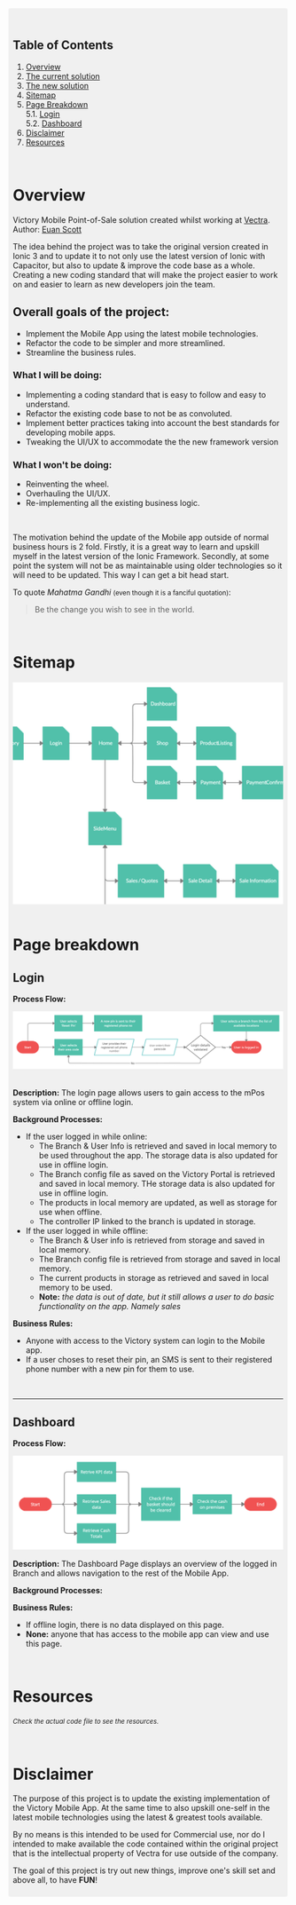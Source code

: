 

<div style="max-width: 1024px; margin: auto; background: rgba(128, 128, 128, 0.1); padding: 8px; border-radius: 4px">

<!-- <div align="center" style="margin: auto; padding-top: 16px">
  <img src="../src/assets/img/logo.svg"/>
</div> -->
<!-- ![Victory](./src/assets/img/logo.svg) -->

<br/>

## Table of Contents
1. [Overview](#overview)
2. [The current solution](#the-current-mPos-Application)
3. [The new solution](#the-new-mPos-Application)
4. [Sitemap](#sitemap)
5. [Page Breakdown](#page-breakdown)  
  5.1. [Login](#login)  
  5.2. [Dashboard](#dashboard)
6. [Disclaimer](#disclaimer)
7. [Resources](#resources)

<br/>

# Overview

Victory Mobile Point-of-Sale solution created whilst working at [Vectra][web_1].  
Author: [Euan Scott][web_2]

The idea behind the project was to take the original version created in Ionic 3 and to update it to not only use the latest version of Ionic with Capacitor, but also to update & improve the code base as a whole. Creating a new coding standard that will make the project easier to work on and easier to learn as new developers join the team.

## Overall goals of the project:
- Implement the Mobile App using the latest mobile technologies.
- Refactor the code to be simpler and more streamlined.
- Streamline the business rules.

### What I will be doing:
  - Implementing a coding standard that is easy to follow and easy to understand.
  - Refactor the existing code base to not be as convoluted.
  - Implement better practices taking into account the best standards for developing mobile apps.
  - Tweaking the UI/UX to accommodate the the new framework version

### What I won't be doing:
- Reinventing the wheel.
- Overhauling the UI/UX.
- Re-implementing all the existing business logic.

<br/>

The motivation behind the update of the Mobile app outside of normal business hours is 2 fold. Firstly, it is a great way to learn and upskill myself in the latest version of the Ionic Framework. Secondly, at some point the system will not be as maintainable using older technologies so it will need to be updated. This way I can get a bit head start.

To quote _Mahatma Gandhi_ <small>(even though it is a fanciful quotation)</small>:

> Be the change you wish to see in the world.

<br/>

# Sitemap
<div align="center" style="overflow: auto; height: 400px;">
  <img src="./flow-diagrams/site-map.jpg" 
  style="max-width: 100vw; max-height: 100vh; transform: scale(1.2); margin-top: 100px; margin-left: 16px;"/>
</div>

<br/>

# Page breakdown
## Login
__Process Flow:__
<div align="center" style="margin: auto;">
  <img src="./flow-diagrams/login.jpg"/>
</div>

<br/>

__Description:__ The login page allows users to gain access to the mPos system via online or offline login.

__Background Processes:__ 
- If the user logged in while online:
  - The Branch & User Info is retrieved and saved in local memory to be used throughout the app. The storage data is also updated for use in offline login.
  - The Branch config file as saved on the Victory Portal is retrieved and saved in local memory. THe storage data is also updated for use in offline login.
  - The products in local memory are updated, as well as storage for use when offline.
  - The controller IP linked to the branch is updated in storage.
- If the user logged in while offline:
  - The Branch & User info is retrieved from storage and saved in local memory.
  - The Branch config file is retrieved from storage and saved in local memory.
  - The current products in storage as retrieved and saved in local memory to be used.
  - __Note:__ _the data is out of date, but it still allows a user to do basic functionality on the app. Namely sales_

__Business Rules:__
- Anyone with access to the Victory system can login to the Mobile app.
- If a user choses to reset their pin, an SMS is sent to their registered phone number with a new pin for them to use.

<br/>

---

## Dashboard

__Process Flow:__
<div align="center" style="margin: auto;">
  <img src="./flow-diagrams/dashboard.jpg"/>
</div>

__Description:__ The Dashboard Page displays an overview of the logged in Branch and allows navigation to the rest of the Mobile App.

__Background Processes:__
<!-- - The KPI data is retrieved that displays the sales for the day/week/month and the total transactions made for the day.
- The sales trends for the last 7 days/weeks/months are retrieved and displayed on the page.
- The total Cash in Till/Cash in Safe and Cash on Premise for the branch are retrieved and displayed on the page.
- A check is done to find out if the user wants to clear their basket.
- The total cash on premises is checked and if it is too great, the user is given a popup informing them. -->

__Business Rules:__
- If offline login, there is no data displayed on this page.
- __None:__ anyone that has access to the mobile app can view and use this page.

<br/>

# Resources

<small>_Check the actual code file to see the resources._</small>

[comment]: <Links to documentation files that will be in each of the respective folders in the main app file structure (src)>
[md_1]: ../src/app/shared/models/models.md

[comment]: <Web links to external websites>
[web_1]: http://vectra.co.za
[web_2]: https://www.linkedin.com/in/euan-scott-software-developer-7361b9121/

<br/>

# Disclaimer
The purpose of this project is to update the existing implementation of the Victory Mobile App.
At the same time to also upskill one-self in the latest mobile technologies using the latest & greatest tools available. 

By no means is this intended to be used for Commercial use, nor do I intended to make available the code contained within the original project that is the intellectual property of Vectra for use outside of the company.

The goal of this project is try out new things, improve one's skill set and above all, to have __FUN__!

</div>
